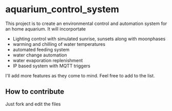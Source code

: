 # aquarium_control_system
This project is to create an environmental control and automation system for an home aquarium.
It will incorportate 
- Lighting control with simulated sunrise, sunsets along with moonphases
- warming and chilling of water temperatures
- automated feeding system
- water change automation
- water evaporation replenishment
- IP based system with MQTT triggers

I'll add more features as they come to mind. Feel free to add to the list. 

## How to contribute
Just fork and edit the files 
